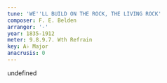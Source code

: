 ```yaml
---
tune: 'WE''LL BUILD ON THE ROCK, THE LIVING ROCK'
composer: F. E. Belden
arranger: '-'
year: 1835-1912
meter: 9.8.9.7. Wth Refrain
key: A♭ Major
anacrusis: 0
---
```

undefined